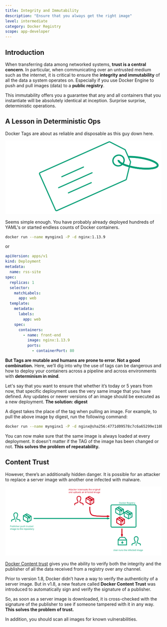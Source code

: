 ```yaml
---
title: Integrity and Immutability
description: "Ensure that you always get the right image"
level: intermediate
category: Docker Registry
scope: app-developer
---
```


## Introduction

When transferring data among networked systems, **trust is a central concern**. In particular, when communicating over an untrusted medium such as the internet, it is critical to ensure the **integrity and immutability** of all the data a system operates on. Especially if you use Docker Engine to push and pull images (data) to a **public registry**.

This immutability offers you a guarantee that any and all containers that you instantiate will be absolutely identical at inception. Surprise surprise, deterministic operations.

## A Lesson in Deterministic Ops

Docker Tags are about as reliable and disposable as this guy down here.

![docker-labels](./images/howto-content-trust.svg)

Seems simple enough. You have probably already deployed hundreds of YAML's or started endless counts of Docker containers.

```bash
docker run --name mynginx1 -P -d nginx:1.13.9
```

or

```yaml
apiVersion: apps/v1
kind: Deployment
metadata:
  name: rss-site
spec:
  replicas: 1
  selector:
    matchLabels:
      app: web
  template:
    metadata:
      labels:
        app: web
    spec:
      containers:
        - name: front-end
          image: nginx:1.13.9
          ports:
            - containerPort: 80
```

**But Tags are mutable and humans are prone to error. Not a good combination.** Here, we’ll dig into why the use of tags can be dangerous and how to deploy your containers across a pipeline and across environments with **determinism in mind**.

Let's say that you want to ensure that whether it’s today or 5 years from now, that specific deployment uses the very same image that you have defined. Any updates or newer versions of an image should be executed as a new deployment. **The solution: digest**

A digest takes the place of the tag when pulling an image. For example, to pull the above image by digest, run the following command:

```bash
docker run --name mynginx1 -P -d nginx@sha256:4771d09578c7c6a65299e110b3ee1c0a2592f5ea2618d23e4ffe7a4cab1ce5de
```

You can now make sure that the same image is always loaded at every deployment. It doesn't matter if the TAG of the image has been changed or not. **This solves the problem of repeatability.**

## Content Trust

However, there’s an additionally hidden danger. It is possible for an attacker to replace a server image with another
one infected with malware.

![docker-content-trust](./images/howto-content-trust-replace.svg)

[Docker Content trust](https://docs.docker.com/engine/security/trust/content_trust/) gives you the ability to verify both the integrity and the publisher of all the data received from a registry over any channel.

Prior to version 1.8, Docker didn’t have a way to verify the authenticity of a server image. But in v1.8, a new feature called **Docker Content Trust** was introduced to automatically sign and verify the signature of a publisher.

So, as soon as a server image is downloaded, it is cross-checked with the signature of the publisher to see if someone tampered with it in any way. **This solves the problem of trust.**

In addition, you should scan all images for known vulnerabilities.
